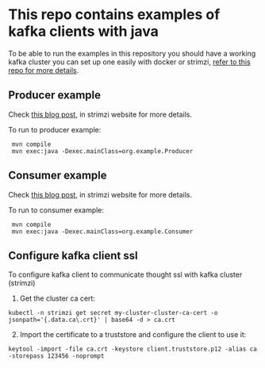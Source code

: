 # This repo contains examples of kafka clients with java

To be able to run the examples in this repository you should have a working kafka cluster
you can set up one easily with docker or strimzi, [refer to this repo for more details](https://github.com/BAHALLA/k8s-helm-terraform).

## Producer example 
Check [this blog post](https://strimzi.io/blog/2023/10/03/kafka-producer-client-essentials/), in strimzi website for more details.

To run to producer example:
```shell
 mvn compile
 mvn exec:java -Dexec.mainClass=org.example.Producer
```


## Consumer example
Check [this blog post](https://strimzi.io/blog/2023/11/09/kafka-consumer-client-essentials/), in strimzi website for more details.

To run to consumer example:
```shell
 mvn compile
 mvn exec:java -Dexec.mainClass=org.example.Consumer
```

## Configure kafka client ssl

To configure kafka client to communicate thought ssl with kafka cluster (strimzi)
1. Get the cluster ca cert:
```shell
kubectl -n strimzi get secret my-cluster-cluster-ca-cert -o jsonpath='{.data.ca\.crt}' | base64 -d > ca.crt
```
2. Import the certificate to a truststore and configure the client to use it: 
```shell
keytool -import -file ca.crt -keystore client.truststore.p12 -alias ca -storepass 123456 -noprompt
```
